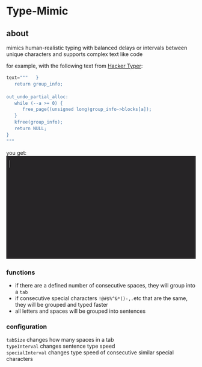 # Type-Mimic

## about

mimics human-realistic typing with balanced delays or intervals between unique characters and supports complex text like code

for example, with the following text from [Hacker Typer](https://hackertyper.com/):

```python
text="""   }
   return group_info;

out_undo_partial_alloc:
   while (--a >= 0) {
      free_page((unsigned long)group_info->blocks[a]);
   }
   kfree(group_info);
   return NULL;
}
"""
```

you get:\
![demo](assets/demo.gif)

### functions

- if there are a defined number of consecutive spaces, they will group into a `tab`
- if consecutive special characters `!@#$%^&*()-,.`etc that are the same, they will be grouped and typed faster
- all letters and spaces will be grouped into sentences

### configuration

`tabSize` changes how many spaces in a tab\
`typeInterval` changes sentence type speed\
`specialInterval` changes type speed of consecutive similar special characters
